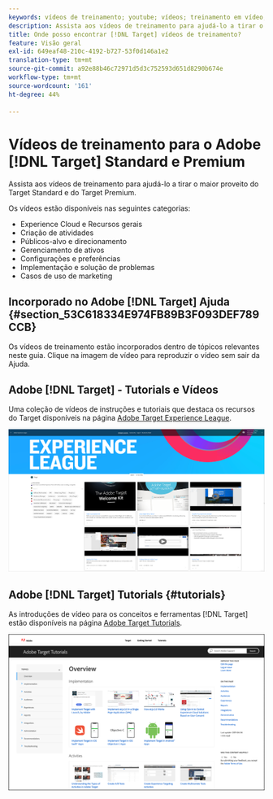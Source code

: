 ```yaml
---
keywords: vídeos de treinamento; youtube; vídeos; treinamento em vídeo; tutorial; tutoriais; vídeo
description: Assista aos vídeos de treinamento para ajudá-lo a tirar o máximo proveito do  [!DNL Target] Standard and [!DNL Target] Premium.
title: Onde posso encontrar [!DNL Target] vídeos de treinamento?
feature: Visão geral
exl-id: 649eaf48-210c-4192-b727-53f0d146a1e2
translation-type: tm+mt
source-git-commit: a92e88b46c72971d5d3c752593d651d8290b674e
workflow-type: tm+mt
source-wordcount: '161'
ht-degree: 44%

---
```


# Vídeos de treinamento para o Adobe [!DNL Target] Standard e Premium

Assista aos vídeos de treinamento para ajudá-lo a tirar o maior proveito do Target Standard e do Target Premium.

Os vídeos estão disponíveis nas seguintes categorias:

* Experience Cloud e Recursos gerais
* Criação de atividades
* Públicos-alvo e direcionamento
* Gerenciamento de ativos
* Configurações e preferências
* Implementação e solução de problemas
* Casos de uso de marketing

## Incorporado no Adobe [!DNL Target] Ajuda {#section_53C618334E974FB89B3F093DEF789CCB}

Os vídeos de treinamento estão incorporados dentro de tópicos relevantes neste guia. Clique na imagem de vídeo para reproduzir o vídeo sem sair da Ajuda.

## Adobe [!DNL Target] - Tutorials e Vídeos

Uma coleção de vídeos de instruções e tutoriais que destaca os recursos do Target disponíveis na página [Adobe Target Experience League](https://guided.adobe.com/#recommended/solutions/target).

![Vídeos da Experience League](/help/c-intro/assets/experience-league.png)

## Adobe [!DNL Target] Tutorials {#tutorials}

As introduções de vídeo para os conceitos e ferramentas [!DNL Target] estão disponíveis na página [Adobe Target Tutorials](https://experienceleague.adobe.com/docs/target-learn/tutorials/overview.html).

![Tutoriais do Adobe Target](/help/c-intro/assets/adobe-target-tutorials-new.png)
